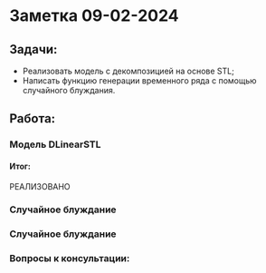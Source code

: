 # Заметка 09-02-2024

## Задачи:
- Реализовать модель с декомпозицией на основе STL;
- Написать функцию генерации временного ряда с помощью случайного блуждания.

## Работа:

### Модель DLinearSTL



#### Итог:
РЕАЛИЗОВАНО

### Случайное блуждание


### Случайное блуждание

### Вопросы к консультации:
